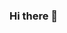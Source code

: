 ### Hi there 👋

<!--
**JohnAragon/JohnAragon** is a ✨ _special_ ✨ repository because its `README.md` (this file) appears on your GitHub profile.

Here are some ideas to get you started:

- 🔭 I’m currently working on CASATORO S.A
- 🌱 I’m currently learning Docker,React.Js
- 👯 I’m looking to collaborate on bellpi
- 💬 Ask me about PHP, VueJs,Angular, Ionic.
- 📫 How to reach me: https://www.linkedin.com/in/john-edison-aragon/
-->
